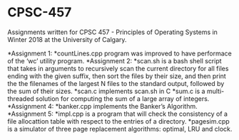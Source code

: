 # CPSC-457
Assignments written for CPSC 457 - Principles of Operating Systems in Winter 2018 at the University of Calgary.

*Assignment 1: 
  *countLines.cpp program was improved to have performace of the ‘wc’ utility program.
*Assignment 2:
  *scan.sh is a bash shell script that takes in arguments to recursively scan the current directory for all files ending with the given suffix, then sort the files by their size, and then print the the filenames of the largest N files to the standard output, followed by the sum of their sizes.
  *scan.c implements scan.sh in C
  *sum.c is a multi-threaded solution for computing the sum of a large array of integers.
*Assignment 4: 
  *banker.cpp implements the Banker’s Algorithm.
*Assignment 5: 
  *impl.cpp is a program that will check the consistency of a file allocattion table with respect to the entries of a directory.
  *pagesim.cpp is a simulator of three page replacement algorithms: optimal, LRU and clock.
